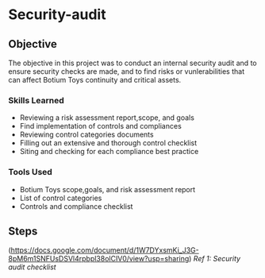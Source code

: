 # Security-audit

## Objective

The objective in this project was to conduct an internal security audit and to ensure security checks are made, and to find risks or vunlerabilities that can affect Botium Toys continuity and critical assets.

### Skills Learned

- Reviewing a risk assessment report,scope, and goals
- Find implementation of controls and compliances
- Reviewing control categories documents
- Filling out an extensive and thorough control checklist
- Siting and checking for each compliance best practice

### Tools Used

- Botium Toys scope,goals, and risk assessment report
- List of control categories
- Controls and compliance checklist

## Steps

(https://docs.google.com/document/d/1W7DYxsmKi_J3G-8pM6m1SNFUsDSVl4rpbpl38olCIV0/view?usp=sharing)
*Ref 1: Security audit checklist*
